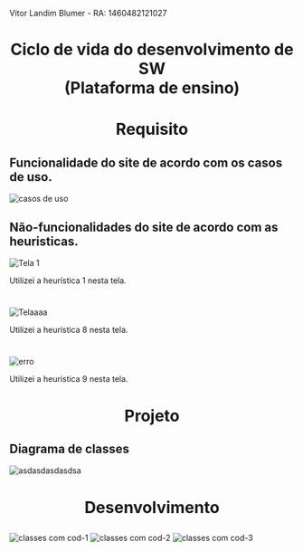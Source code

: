Vitor Landim Blumer - RA: 1460482121027

# <p align='center'> Ciclo de vida do desenvolvimento de SW <br> (Plataforma de ensino) </p>

# <p align='center'> Requisito <br> </p>

## Funcionalidade do site de acordo com os casos de uso.

![casos de uso](https://user-images.githubusercontent.com/89108257/156895669-be4e3a52-6c42-4ead-a4e5-25ae7e309efb.png)

## Não-funcionalidades do site de acordo com as heuristicas.

![Tela 1](https://user-images.githubusercontent.com/89108257/156896306-d8ce4916-fa45-4eeb-a2ba-d4085d0189d0.png)

Utilizei a heurística 1 nesta tela.
#
![Telaaaa](https://user-images.githubusercontent.com/89108257/156896835-35292caf-a741-4363-9904-cd63274c779b.png)

Utilizei a heurística 8 nesta tela.
#
![erro](https://user-images.githubusercontent.com/89108257/156897333-3aeab214-91b5-47c3-9e10-62baafa4fa1f.png)

Utilizei a heurística 9 nesta tela.
#

# <p align='center'> Projeto <br> </p>

## Diagrama de classes

![asdasdasdasdsa](https://user-images.githubusercontent.com/89108257/158827786-6bd5d322-190c-40af-b4dc-5febb6d54d10.jpg)

#

# <p align='center'> Desenvolvimento <br> </p>
![classes com cod-1](https://user-images.githubusercontent.com/89108257/158907174-138710df-bbef-4133-9e87-0e2551c918fe.jpg)
![classes com cod-2](https://user-images.githubusercontent.com/89108257/158907191-a6f8258e-05ec-4ce9-97ef-12d8d38dafd3.jpg)
![classes com cod-3](https://user-images.githubusercontent.com/89108257/158907198-f0a94e86-81fe-47e0-8b0c-21d81b30fd91.jpg)
